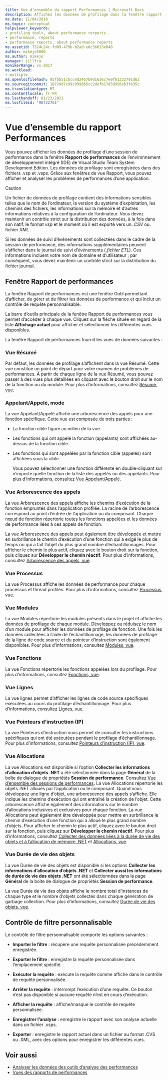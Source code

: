 ```yaml
---
title: Vue d’ensemble du rapport Performances | Microsoft Docs
description: Affichez les données de profilage dans la fenêtre rapport de performances de l’environnement de développement intégré de Visual Studio Team System Development Edition.
ms.date: 11/04/2016
ms.topic: conceptual
helpviewer_keywords:
- profiling tools, about performance rerports
- performance, reports
- performance reports, about performance reports
ms.assetid: 7324c24c-fd09-479b-b2ad-e0c3b613e040
author: mikejo5000
ms.author: mikejo
manager: jillfra
monikerRange: vs-2017
ms.workload:
- multiple
ms.openlocfilehash: 95fbb51cbcc4d2467b9d1636c7e9f61232791d62
ms.sourcegitcommit: 18729d7c99c999865cc2defb17d3d956eb3fe35c
ms.translationtype: MT
ms.contentlocale: fr-FR
ms.lasthandoff: 01/23/2021
ms.locfileid: "98722761"
---
```

# <a name="performance-report-overview"></a>Vue d’ensemble du rapport Performances
Vous pouvez afficher les données de profilage d’une session de performance dans la fenêtre **Rapport de performances** de l’environnement de développement intégré (IDE) de Visual Studio Team System Development Edition. Les données de profilage sont enregistrées dans des fichiers .vsp et .vsps. Grâce aux fenêtres de vue Rapport, vous pouvez afficher et analyser les problèmes de performances d’une application.

> [!CAUTION]
> Un fichier de données de profilage contient des informations sensibles telles que le nom de l’ordinateur, la version du système d’exploitation, les chemins des fichiers, les informations sur la mémoire et d’autres informations relatives à la configuration de l’ordinateur. Vous devez maintenir un contrôle strict sur la distribution des données, à la fois dans son natif. le format *vsp* et le moment où il est exporté vers un. *CSV* ou. fichier *XML* .
>
> Si les données de suivi d’événements sont collectées dans le cadre de la session de performance, des informations supplémentaires peuvent s’afficher dans le journal de suivi d’événements (.*fichier ETL*). Ces informations incluent votre nom de domaine et d’utilisateur ; par conséquent, vous devez maintenir un contrôle strict sur la distribution du fichier journal.

## <a name="performance-report-window"></a>Fenêtre Rapport de performances
 La fenêtre Rapport de performances est une fenêtre Outil permettant d’afficher, de gérer et de filtrer les données de performance et qui inclut un contrôle de requête personnalisable.

 La barre d’outils principale de la fenêtre Rapport de performances vous permet d’accéder à chaque vue. Cliquez sur la flèche située en regard de la liste **Affichage actuel** pour afficher et sélectionner les différentes vues disponibles.

 La fenêtre Rapport de performances fournit les vues de données suivantes :

### <a name="summary-view"></a>Vue Résumé
 Par défaut, les données de profilage s’affichent dans la vue Résumé. Cette vue constitue un point de départ pour votre examen de problèmes de performances. À partir de chaque ligne de la vue Résumé, vous pouvez passer à des vues plus détaillées en cliquant avec le bouton droit sur le nom de la fonction ou du module. Pour plus d’informations, consultez [Résumé, vue](../profiling/summary-view.md).

### <a name="callercallee-view"></a>Appelant/Appelé, mode
 La vue Appelant/Appelé affiche une arborescence des appels pour une fonction spécifique. Cette vue est composée de trois parties :

- La fonction cible figure au milieu de la vue.

- Les fonctions qui ont appelé la fonction (appelants) sont affichées au-dessus de la fonction cible.

- Les fonctions qui sont appelées par la fonction cible (appelés) sont affichées sous la cible.

  Vous pouvez sélectionner une fonction différente en double-cliquant sur n’importe quelle fonction de la liste des appelés ou des appelants. Pour plus d’informations, consultez [Vue Appelant/Appelé](../profiling/caller-callee-view.md).

### <a name="call-tree-view"></a>Vue Arborescence des appels
 La vue Arborescence des appels affiche les chemins d’exécution de la fonction empruntés dans l’application profilée. La racine de l’arborescence correspond au point d’entrée de l’application ou du composant. Chaque nœud de fonction répertorie toutes les fonctions appelées et les données de performance liées à ces appels de fonction.

 La vue Arborescence des appels peut également être développée et mettre en surbrillance le chemin d’exécution d’une fonction qui a exigé le plus de temps ou qui a fait l’objet du plus grand nombre d’échantillonnages. Pour afficher le chemin le plus actif, cliquez avec le bouton droit sur la fonction, puis cliquez sur **Développer le chemin réactif**. Pour plus d’informations, consultez [Arborescence des appels, vue](../profiling/call-tree-view.md).

### <a name="process-view"></a>Vue Processus
 La vue Processus affiche les données de performance pour chaque processus et thread profilés. Pour plus d’informations, consultez [Processus, vue](../profiling/process-view.md).

### <a name="modules-view"></a>Vue Modules
 La vue Modules répertorie les modules présents dans le projet et affiche les données de profilage de chaque module. Développez ou réduisez le nom d’un module pour afficher les données de profilage de fonction. Une fois les données collectées à l’aide de l’échantillonnage, les données de profilage de la ligne de code source et du pointeur d’instruction sont également disponibles. Pour plus d’informations, consultez [Modules, vue](../profiling/modules-view.md).

### <a name="functions-view"></a>Vue Fonctions
 La vue Fonctions répertorie les fonctions appelées lors du profilage. Pour plus d’informations, consultez [Fonctions, vue](../profiling/functions-view.md).

### <a name="line-view"></a>Vue Lignes
 La vue lignes permet d’afficher les lignes de code source spécifiques exécutées au cours du profilage d’échantillonnage. Pour plus d’informations, consultez [Lignes, vue](../profiling/lines-view.md).

### <a name="instruction-pointer-ip-view"></a>Vue Pointeurs d’instruction (IP)
 La vue Pointeurs d’instruction vous permet de consulter les instructions spécifiques qui ont été exécutées pendant le profilage d’échantillonnage. Pour plus d’informations, consultez [Pointeurs d’instruction (IP), vue](../profiling/instruction-pointers-ips-view.md).

### <a name="allocation-view"></a>Vue Allocations
 La vue Allocations est disponible si l’option **Collecter les informations d’allocation d’objets .NET** a été sélectionnée dans la page **Général** de la boîte de dialogue de propriétés **Session de performance**. Consultez [Vue d’ensemble des sessions de performances](../profiling/performance-session-overview.md). La vue Allocations répertorie les objets .NET alloués par l’application ou le composant. Quand vous développez une ligne d’objet, une arborescence des appels s’affiche. Elle indique les chemins d’exécution qui ont entraîné la création de l’objet. Cette arborescence affiche également des informations sur le nombre d’allocations inclusives et exclusives pour chaque fonction. La vue Allocations peut également être développée pour mettre en surbrillance le chemin d’exécution d’une fonction qui a alloué le plus grand nombre d’objets. Pour afficher le chemin le plus actif, cliquez avec le bouton droit sur la fonction, puis cliquez sur **Développer le chemin réactif**. Pour plus d’informations, consultez [Collecter des données liées à la durée de vie des objets et à l’allocation de mémoire .NET](../profiling/collecting-dotnet-memory-allocation-and-lifetime-data.md) et [Allocations, vue](../profiling/dotnet-memory-allocations-view.md).

### <a name="objects-lifetime-view"></a>Vue Durée de vie des objets
 La vue Durée de vie des objets est disponible si les options **Collecter les informations d’allocation d’objets .NET** et **Collecter aussi les informations de durée de vie des objets .NET** ont été sélectionnées dans la page **Général** de la boîte de dialogue de propriétés **Session de performance**.

 La vue Durée de vie des objets affiche le nombre total d’instances de chaque type et le nombre d’objets collectés dans chaque génération de garbage collection. Pour plus d’informations, consultez [Durée de vie des objets, vue](../profiling/object-lifetime-view.md).

## <a name="customizable-filter-control"></a>Contrôle de filtre personnalisable
 Le contrôle de filtre personnalisable comporte les options suivantes :

- **Importer le filtre** : récupère une requête personnalisée précédemment enregistrée.

- **Exporter le filtre** : enregistre la requête personnalisée dans l’emplacement spécifié.

- **Exécuter la requête** : exécute la requête comme affiché dans le contrôle de requête personnalisée.

- **Arrêter la requête** : interrompt l’exécution d’une requête. Ce bouton n’est pas disponible si aucune requête n’est en cours d’exécution.

- **Afficher la requête** : affiche/masque le contrôle de requête personnalisée.

- **Enregistrer l’analyse** : enregistre le rapport avec son analyse actuelle dans un fichier .vsps.

- **Exporter** : enregistre le rapport actuel dans un fichier au format .CVS ou .XML, avec des options pour enregistrer les différentes vues.

## <a name="see-also"></a>Voir aussi
- [Analyser les données des outils d’analyse des performances](../profiling/analyzing-performance-tools-data.md)
- [Vues des rapports de performances](../profiling/performance-report-views.md)
